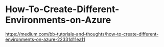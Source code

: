 # How-To-Create-Different-Environments-on-Azure



https://medium.com/bb-tutorials-and-thoughts/how-to-create-different-environments-on-azure-22331d11ea11
